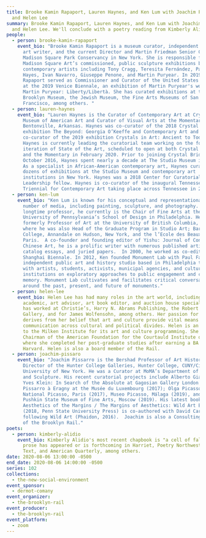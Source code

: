 ```yaml
---
title: Brooke Kamin Rapaport, Lauren Haynes, and Ken Lum with Joachim Pissarro
  and Helen Lee
summary: Brooke Kamin Rapaport, Lauren Haynes, and Ken Lum with Joachim Pissarro
  and Helen Lee. We'll conclude with a poetry reading from Kimberly Alidio.
people:
  - person: brooke-kamin-rapaport
    event_bio: "Brooke Kamin Rapaport is a museum curator, independent curator, and
      art writer, and the current Director and Martin Friedman Senior Curator at
      Madison Square Park Conservancy in New York. She is responsible for
      Madison Square Art’s commissioned, public sculpture exhibitions by
      contemporary artists including Tony Cragg, Teresita Fernández, Paula
      Hayes, Ivan Navarro, Giuseppe Penone, and Martin Puryear. In 2019,
      Rapaport served as Commissioner and Curator of the United States Pavilion
      at the 2019 Venice Biennale, an exhibition of Martin Puryear's work,
      Martin Puryear: Liberty/Libertà. She has curated exhibitions at the
      Brooklyn Museum, the Jewish Museum, the Fine Arts Museums of San
      Francisco, among others. "
  - person: lauren-haynes
    event_bio: "Lauren Haynes is the Curator of Contemporary Art at Crystal Bridges
      Museum of American Art and Curator of Visual Arts at the Momentary in
      Bentonville, Arkansas. Haynes was co-curator of the 2018 Crystal Bridges’
      exhibition The Beyond: Georgia O’Keeffe and Contemporary Art and is
      co-curator of the 2019 exhibition Crystals in Art: Ancient to Today.
      Haynes is currently leading the curatorial team working on the forthcoming
      iteration of State of the Art, scheduled to open at both Crystal Bridges
      and the Momentary in February 2020. Prior to joining Crystal Bridges in
      October 2016, Haynes spent nearly a decade at The Studio Museum in Harlem.
      As a specialist in African-American contemporary art, Haynes curated
      dozens of exhibitions at the Studio Museum and contemporary art
      institutions in New York. Haynes was a 2018 Center for Curatorial
      Leadership fellow. Haynes is co-curator of the inaugural Tennessee
      Triennial for Contemporary Art taking place across Tennessee in 2021. "
  - person: ken-lum
    event_bio: "Ken Lum is known for his conceptual and representational art in a
      number of media, including painting, sculpture, and photography. A
      longtime professor, he currently is the Chair of Fine Arts at the
      University of Pennsylvania’s School of Design in Philadelphia. He was
      formerly Professor of Art at the University of British Columbia, Vancouver
      where he was also Head of the Graduate Program in Studio Art; Bard
      College, Annandale on Hudson, New York, and the l’Ecole des Beaux-Arts,
      Paris.  A co-founder and founding editor of Yishu: Journal of Contemporary
      Chinese Art, he is a prolific writer with numerous published articles,
      catalog essays, and juried papers.  In 2000, he worked as co-editor of the
      Shanghai Biennale. In 2012, Ken founded Monument Lab with Paul Farber,
      independent public art and history studio based in Philadelphia that works
      with artists, students, activists, municipal agencies, and cultural
      institutions on exploratory approaches to public engagement and collective
      memory. Monument Lab cultivates and facilitates critical conversations
      around the past, present, and future of monuments."
  - person: helen-lee
    event_bio: Helen Lee has had many roles in the art world, including collector,
      academic, art advisor, art book editor, and auction house specialist. She
      has worked at Christie’s, Harry N. Abrams Publishing, the Robert Miller
      Gallery, and for James Wolfensohn, among others. Her passion for the arts
      derives from her belief that art and culture provide vital means of
      communication across cultural and political divides. Helen is an advisor
      to the Milken Institute for its art and culture programming. She is the
      Chairman of the American Foundation for the Courtauld Institute of Art,
      where she completed her post-graduate studies after earning a BA from
      Harvard. Helen is also a board member of the Rail.
  - person: joachim-pissaro
    event_bio: "Joachim Pissarro is the Bershad Professor of Art History and
      Director of the Hunter College Galleries, Hunter College, CUNY/City
      University of New York. He was a Curator at MoMA’s Department of Painting
      and Sculpture. His recent curatorial projects include Alberto Giacometti |
      Yves Klein: In Search of the Absolute at Gagosian Gallery London (2016);
      Pissarro à Eragny at the Musée du Luxembourg (2017); Olga Picasso, Musée
      National Picasso, Paris (2017), Museo Picasso, Málaga (2019), and the
      Pushkin State Museum of Fine Arts, Moscow (2019). His latest book
      Aesthetics of the Margins / The Margins of Aesthetics: Wild Art Explained
      (2018, Penn State University Press) is co-authored with David Carrier,
      following Wild Art (Phaidon, 2016).  Joachim is also a Consulting Editor
      of the Brooklyn Rail."
poets:
  - person: kimberly-alidio
    event_bio: Kimberly Alidio's most recent chapbook is "a cell of falls." Her
      prose has appeared or is forthcoming in Harriet, Poetry Northwest, Social
      Text, and American Quarterly, among others.
date: 2020-08-06 13:00:00 -0500
end_date: 2020-08-06 14:00:00 -0500
series: 102
collections:
  - the-new-social-environment
event_sponsor:
  - dermot-comany
event_organizer:
  - the-brooklyn-rail
event_producer:
  - the-brooklyn-rail
event_platform:
  - zoom
---
```

